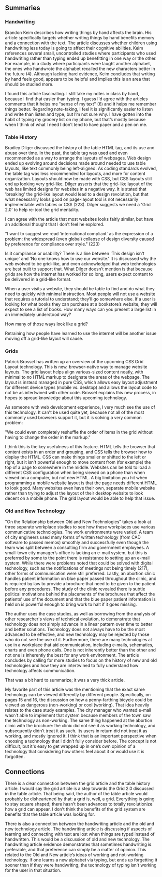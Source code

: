 ## Summaries

### Handwriting

Brandon Keim describes how writing things by hand affects the brain. His article specifically targets whether writing things by hand benefits memory and a connection with the text. The article discusses whether children using handwriting less today is going to affect their cognitive abilities. Keim references several small, uncontrolled studies where participants who used handwriting rather than typing ended up benefitting in one way or the other. For example, in a study where participants were taught another alphabet, the ones who handwrote the alphabet recalled the new characters better in the future (4). Although lacking hard evidence, Keim concludes that writing by hand feels good, appears to be helpful and implies this is an area that should be studied more. 

I found this article fascinating. I still take my notes in class by hand, because I find that easier than typing. I guess I'd agree with the articles comments that it helps me "sense of my text" (6) and it helps me remember things better. Regarding note-taking, I feel it is significantly easier to listen and write than listen and type, but I’m not sure why. I have gotten into the habit of typing my grocery list on my phone, but that’s mostly because when I think of what I need I don’t tend to have paper and a pen on me.

### Table History

Bradley Dilger discussed the history of the table HTML tag, and its use and abuse over time. In the past, the table tag was used and even recommended as a way to arrange the layouts of webpages. Web design ended up evolving around decisions made around needed to use table layouts, like text commonly being left-aligned. As coding standards evolved, the table tag was less recommended for layouts, and more for content organization. Layouts should now be made with CSS, but CSS layouts still end up looking very grid-like. Dilger asserts that the grid-like layout of the web has limited designs for websites in a negative way. It is stated that 'breaking' the grid-like layout would lead to a design revolution, but that what necessarily looks good on  page-layout tool is not necessarily implementable with tables or CSS (223). Dilger suggests we need a 'Grid 2.0' to help re-tool the grid mentality.

I can agree with the article that most websites looks fairly similar, but have an additional thought that I don’t feel he explored.

"I want to suggest we read 'international compliant' as the expression of a problem: the widespread (even global) collapse of design diversity caused by preference for compliance over style." (223)

Is it compliance or usability? There is a line between 'This design isn't unique' and 'No one knows how to use our website.' It is discussed why the web evolved to be grid-like, and even acknowledged that web technologies are best built to support that. What Dilger doesn't mention is that because grids are how the internet has worked for so long, users expect content to be delivered in a grid-like format. 

When a user visits a website, they should be table to find and do what they need to quickly with minimal instruction. Most people will not use a website that requires a tutorial to understand; they'll go somewhere else. If a user is looking for what books they can purchase at a bookstore’s website, they will expect to see a list of books. How many ways can you present a large list in an immediately understood way? 

How many of those ways look like a grid? 

Retraining how people have learned to use the internet will be another issue moving off a grid-like layout will cause.

### Grids
Patrick Brosset has written up an overview of the upcoming CSS Grid Layout technology. This is new, browser-native way to manage website layouts. The grid layout helps align various-sized content neatly, with minimal to no HTML markup to designate the areas of the webpage. The layout is instead managed in pure CSS, which allows easy layout adjustment for different device types (mobile vs. desktop) and allows the layout code to not be as intertwined with other code. Brosset explains this new process, in hopes to spread knowledge about this upcoming technology.

As someone with web development experience, I very much see the use of this technology. It can't be used quite yet, because not all of the most commonly used browsers support it, but it is solving a very common problem:

"We could even completely reshuffle the order of items in the grid without having to change the order in the markup."

I think this is the key usefulness of this feature. HTML tells the browser that content exists in an order and grouping, and CSS tells the browser how to display the HTML. CSS can make things smaller or shifted to the left or right, but it isn't powerful enough to move content from (for example) the top of a page to somewhere in the middle. Websites can be told to load a different CSS configuration when being viewed on a phone than when viewed on a computer, but not new HTML.  A big limitation you hit when programming a mobile website layout is that the page needs different HTML to look good. Many websites even have their own, separate mobile website rather than trying to adjust the layout of their desktop website to look decent on a mobile phone. The grid layout would be able to help that issue.

### Old and New Technology

"On the Relationship between Old and New Technologies" takes a look at three separate workplace studies to see how these workplaces use various communicative technologies. The work environments were varied. A team of city engineers used many forms of written technology (from CAD software to passed memos) smoothly and successfully even though the team was split between a consulting firm and government employees. A small-town city manager’s office is lacking an e-mail system, but this is preferred by some to the point there is resistance to setting up an e-mail system. While there were problems noted that could be solved with digital technology, such as the notifications of meetings not being timely (217), other forms of communication were still preferred. Lastly, an abortion clinic handles patient information on blue paper passed throughout the clinic, and is required by law to provide a brochure that need to be given to the patient before any procedures. The study of the clinic revealed there is subtle political motivations behind the placements of the brochures that affect the patients’ use of the document and that the blue paper patient information is held on is powerful enough to bring work to halt if it goes missing.

The author uses the case studies, as well as borrowing from the analysis of other researcher's views of technical evolution, to demonstrate that technology does not simply advance in a linear pattern over time to better and better solutions. Technology does not always have to be the most advanced to be effective, and new technology may be rejected by those who do not see the use of it. Furthermore, there are many technologies at use in a workplace that aid communication, including e-mails, schematics, charts and even phone calls. One is not inherently better than the other and not one is inherently the best for any work environment. The article concludes by calling for more studies to focus on the history of new and old technologies and how they are intertwined to fully understand how technology affects communication.

That was a bit hard to summarize; it was a very thick article. 

My favorite part of this article was the mentioning that the exact same technology can be viewed differently by different people. Specifically, on pages 15 and 16, the discussion on how a penny-farthing bicycle could be viewed as dangerous (non-working) or cool (working). That idea heavily relates to the case study examples. The city manager who wanted e-mail wasn't able to implement that system because members of the town saw the technology as non-working. The same thing happened at the abortion clinic with the brochure: the clinic did not see it as working technology, and subsequently didn't treat it as such. Its users in return did not treat it as working, and mostly ignored it. 
I think that is an important perspective when choosing a technology that I didn't fully consider before. The concept is not difficult, but it's easy to get wrapped up in one’s own opinion of a technology that considering how others feel about it or would use it is forgotten.

## Connections

There is a clear connection between the grid article and the table history article. I would say the grid article is a step towards the Grid 2.0 discussed in the table article. That being said, the author of the table article would probably be disheartened by that: a grid is, well, a grid. Everything is going to stay square shaped; there hasn't been advances to totally revolutionize how a grid can appear. I don't think the benefits of the grid system are benefits that the table article was looking for. 

There is also a connection between the handwriting article and the old and new technology article. The handwriting article is discussing if aspects of learning and connecting with text are lost when things are typed instead of handwritten. This would be a discussion of old and new technology. The handwriting article evidence demonstrates that sometimes handwriting is preferable, and that preference can simply be a matter of opinion. This related to the Old and New article’s ideas of working and not-working technology. If one learns a new alphabet via typing, but ends up forgetting it sooner than if they were handwriting, the technology of typing isn't working for the user in that situation.
